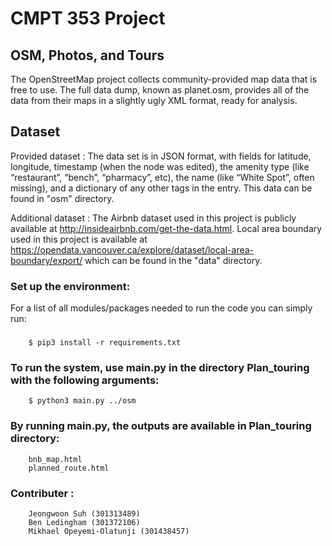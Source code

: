 # CMPT 353 Project

## OSM, Photos, and Tours
The OpenStreetMap project collects community-provided map data that is free to use. The full data dump, known as planet.osm, provides all of the data from their maps in a slightly ugly XML format, ready for analysis.

## Dataset
Provided dataset : 
The data set is in JSON format, with fields for latitude, longitude, timestamp (when the node was edited), the amenity type (like “restaurant”, “bench”, “pharmacy”, etc), the name (like “White Spot”, often missing), and a dictionary of any other tags in the entry. This data can be found in "osm" directory.

Additional dataset : 
The Airbnb dataset used in this project is publicly available at http://insideairbnb.com/get-the-data.html.
Local area boundary used in this project is available at https://opendata.vancouver.ca/explore/dataset/local-area-boundary/export/ which can be found in the "data" directory.

### Set up the environment:
For a list of all modules/packages needed to run the code you can simply run:
###
        $ pip3 install -r requirements.txt

### To run the system, use main.py in the directory Plan_touring with the following arguments:
        $ python3 main.py ../osm

### By running main.py, the outputs are available in Plan_touring directory:
        bnb_map.html
        planned_route.html
    
### Contributer :
        Jeongwoon Suh (301313489)
        Ben Ledingham (301372106)
        Mikhael Opeyemi-Olatunji (301438457)
